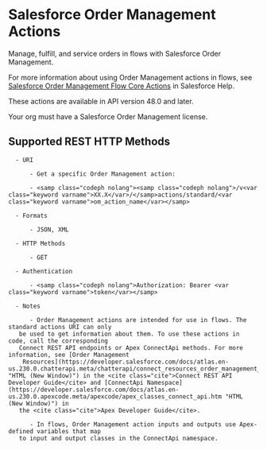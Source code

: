 # Salesforce Order Management Actions

Manage, fulfill, and service orders in flows with Salesforce Order
   Management.

For more information about using Order Management actions in flows, see [Salesforce Order Management Flow Core
     Actions](https://help.salesforce.com/HTViewHelpDoc?id=flow_ref_elements_om_actions_list.htm&amp;language=en_US "HTML (New Window)") in Salesforce Help.

These actions are available in API version 48.0 and later.

Your org must have a Salesforce Order Management license.

## Supported REST HTTP Methods

      - URI

          - Get a specific Order Management action:

          - <samp class="codeph nolang"><samp class="codeph nolang">/v<var class="keyword varname">XX.X</var>/</samp>actions/standard/<var class="keyword varname">om_action_name</var></samp>

      - Formats

          - JSON, XML

      - HTTP Methods

          - GET

      - Authentication

          - <samp class="codeph nolang">Authorization: Bearer <var class="keyword varname">token</var></samp>

      - Notes

          - Order Management actions are intended for use in flows. The standard actions URI can only
       be used to get information about them. To use these actions in code, call the corresponding
       Connect REST API endpoints or Apex ConnectApi methods. For more information, see [Order Management
        Resources](https://developer.salesforce.com/docs/atlas.en-us.230.0.chatterapi.meta/chatterapi/connect_resources_order_management_resources.htm "HTML (New Window)") in the <cite class="cite">Connect REST API Developer Guide</cite> and [ConnectApi Namespace](https://developer.salesforce.com/docs/atlas.en-us.230.0.apexcode.meta/apexcode/apex_classes_connect_api.htm "HTML (New Window)") in
       the <cite class="cite">Apex Developer Guide</cite>.

          - In flows, Order Management action inputs and outputs use Apex-defined variables that map
       to input and output classes in the ConnectApi namespace.